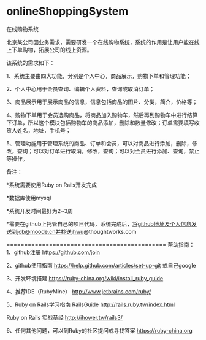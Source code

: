 onlineShoppingSystem
====================

在线购物系统

北京某公司因业务需求，需要研发一个在线购物系统，系统的作用是让用户能在线上下单购物，拓展公司的线上资源。

该系统的需求如下：

1、系统主要由四大功能，分别是个人中心，商品展示，购物下单和管理功能；

2、个人中心用于会员查询、编辑个人资料，查询或取消订单；

3、商品展示用于展示商品的信息，信息包括商品的图片、分类，简介，价格等；

4、购物下单用于会员选购商品，将商品加入购物车，然后再到购物车中进行结算下订单，所以这个模块包括购物车的商品添加，删除和数量修改；订单需要填写收货人姓名，地址，手机号；

5、管理功能用于管理系统的商品、订单和会员，可以对商品进行添加，删除，修改，查询；可以对订单进行取消，修改，查询；可以对会员进行添加、查询，禁止等操作。

备注：

*系统需要使用Ruby on Rails开发完成

*数据库使用mysql

*系统开发时间最好为2~3周

*需要在github上托管自己的项目代码，系统完成后，将github地址及个人信息发送到job@moode.cn并抄送jhwu@thoughtworks.com

=============================================
帮助指南：
1、github注册
https://github.com/join

2、github使用指南
https://help.github.com/articles/set-up-git 或自己google

3、开发环境搭建
https://ruby-china.org/wiki/install_ruby_guide

4、推荐IDE（RubyMine）
http://www.jetbrains.com/ruby/

5、Ruby on Rails学习指南
RailsGuide
	http://rails.ruby.tw/index.html	

Ruby on Rails 实战圣经
	http://ihower.tw/rails3/	

6、任何其他问题，可以到Ruby的社区提问或寻找答案
https://ruby-china.org
